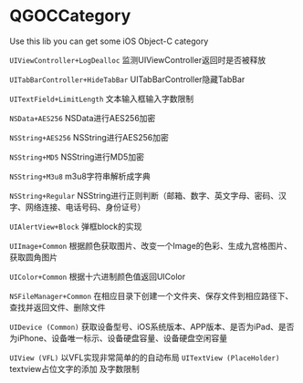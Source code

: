 # QGOCCategory

Use this lib you can get some iOS Object-C category 

`UIViewController+LogDealloc`   监测UIViewController返回时是否被释放

`UITabBarController+HideTabBar` UITabBarController隐藏TabBar

`UITextField+LimitLength`       文本输入框输入字数限制

`NSData+AES256`                 NSData进行AES256加密

`NSString+AES256`               NSString进行AES256加密

`NSString+MD5`                  NSString进行MD5加密

`NSString+M3u8`                 m3u8字符串解析成字典

`NSString+Regular`              NSString进行正则判断（邮箱、数字、英文字母、密码、汉字、网络连接、电话号码、身份证号）

`UIAlertView+Block`             弹框block的实现

`UIImage+Common`                根据颜色获取图片、改变一个Image的色彩、生成九宫格图片、获取圆角图片

`UIColor+Common`                根据十六进制颜色值返回UIColor

`NSFileManager+Common`          在相应目录下创建一个文件夹、保存文件到相应路径下、查找并返回文件、删除文件

`UIDevice (Common)`             获取设备型号、iOS系统版本、APP版本、是否为iPad、是否为iPhone、设备唯一标示、设备硬盘容量、设备硬盘空闲容量

`UIView (VFL)`                  以VFL实现非常简单的的自动布局
`UITextView (PlaceHolder)`      textview占位文字的添加 及字数限制